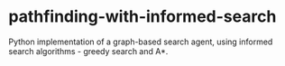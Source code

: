 # pathfinding-with-informed-search
Python implementation of a graph-based search agent, using informed search algorithms - greedy search and A*.
